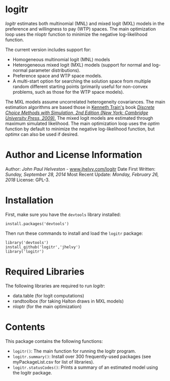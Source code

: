 # logitr
*logitr* estimates both multinomial (MNL) and mixed logit (MXL) models in the preference and willingness to pay (WTP) spaces. The main optimization loop uses the nloptr function to minimize the negative log-likelihood function.

The current version includes support for:
- Homogeneous multinomial logit (MNL) models
- Heterogeneous mixed logit (MXL) models (support for normal and log-normal parameter distributions).
- Preference space and WTP space models.
- A multi-start option for searching the solution space from multiple random different starting points (primarily useful for non-convex problems, such as those for the WTP space models).

The MXL models assume uncorrelated heterogeneity covariances. The main estimation algorithms are based those in [Kenneth Train's](http://eml.berkeley.edu/~train/) book [*Discrete Choice Methods with Simulation, 2nd Edition (New York: Cambridge University Press, 2009).*](http://eml.berkeley.edu/books/choice2.html) The mixed logit models are estimated through maximum simulated likelihood. The main optimization loop uses the *optim* function by default to minimize the negative log-likelihood function, but *optimx* can also be used if desired.

# Author and License Information
Author: *John Paul Helveston* - www.jhelvy.com/logitr
Date First Written: *Sunday, September 28, 2014*
Most Recent Update: *Monday, February 26, 2018*
License: GPL-3.

# Installation
First, make sure you have the `devtools` library installed:

`install.packages('devtools')`

Then run these commands to install and load the `logitr` package:

```
library('devtools')
install_github('logitr','jhelvy')
library('logitr')
```

# Required Libraries
The following libraries are required to run *logitr*:
- data.table (for logit computations)
- randtoolbox (for taking Halton draws in MXL models)
- nloptr (for the main optimization)

# Contents
This package contains the following functions:

* `logitr()`: The main function for running the logitr program.
* `logitr.summary()`: Install over 300 frequently-used packages (see myPackageList.csv for list of libraries).
* `logitr.statusCodes()`: Prints a summary of an estimated model using the logitr package.
